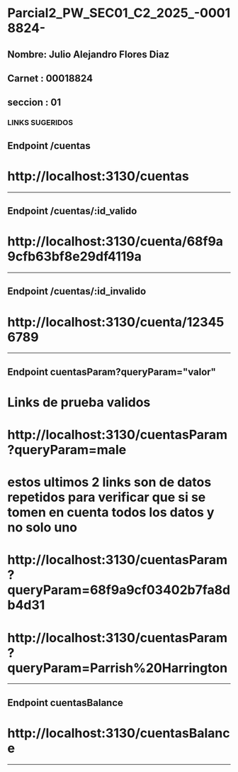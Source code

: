# Parcial2_PW_SEC01_C2_2025_-00018824-

## Nombre: Julio Alejandro Flores Diaz
## Carnet : 00018824
## seccion : 01

### LINKS SUGERIDOS

## Endpoint /cuentas

# http://localhost:3130/cuentas
-------------------------------


## Endpoint /cuentas/:id_valido

# http://localhost:3130/cuenta/68f9a9cfb63bf8e29df4119a
-------------------------------------------------------


## Endpoint /cuentas/:id_invalido

# http://localhost:3130/cuenta/123456789
----------------------------------------


## Endpoint cuentasParam?queryParam="valor"

# Links de prueba validos

# http://localhost:3130/cuentasParam?queryParam=male

# estos ultimos 2 links son de datos repetidos para verificar que si se tomen en cuenta todos los datos y no solo uno

# http://localhost:3130/cuentasParam?queryParam=68f9a9cf03402b7fa8db4d31
# http://localhost:3130/cuentasParam?queryParam=Parrish%20Harrington
----------------------------------------------------------------------------------------------------------------------
## Endpoint cuentasBalance
# http://localhost:3130/cuentasBalance
----------------------------------------------------------------------------------------------------------------------
